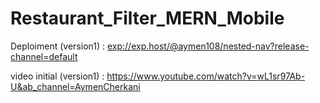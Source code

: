 # Restaurant_Filter_MERN_Mobile

Deploiment (version1)  :
[ exp://exp.host/@aymen108/nested-nav?release-channel=default](https://expo.dev/@aymen108/nested-nav)

video initial (version1)  :
https://www.youtube.com/watch?v=wL1sr97Ab-U&ab_channel=AymenCherkani

